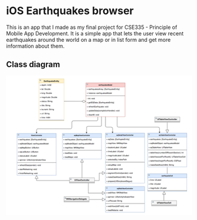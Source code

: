 # iOS Earthquakes browser

This is an app that I made as my final project for CSE335 - Principle of Mobile App Development. It is a simple app that lets the user view recent earthquakes around the world on a map or in list form and get more information about them.

## Class diagram
![class diagram]( /images/cd.png )
